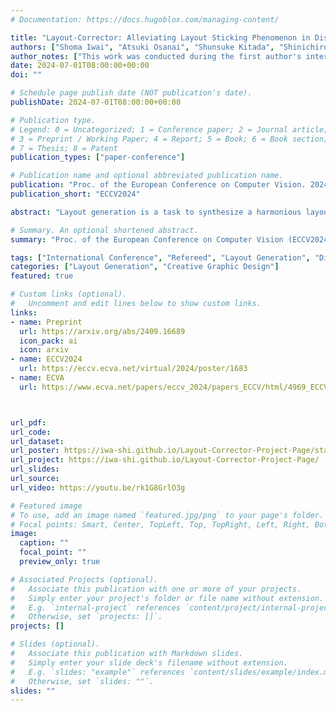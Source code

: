 ```yaml
---
# Documentation: https://docs.hugoblox.com/managing-content/

title: "Layout-Corrector: Alleviating Layout Sticking Phenomenon in Discrete Diffusion Model"
authors: ["Shoma Iwai", "Atsuki Osanai", "Shunsuke Kitada", "Shinichiro Omachi"]
author_notes: ["This work was conducted during the first author's internship at LY Corporation."]
date: 2024-07-01T08:00:00+00:00
doi: ""

# Schedule page publish date (NOT publication's date).
publishDate: 2024-07-01T08:00:00+00:00

# Publication type.
# Legend: 0 = Uncategorized; 1 = Conference paper; 2 = Journal article;
# 3 = Preprint / Working Paper; 4 = Report; 5 = Book; 6 = Book section;
# 7 = Thesis; 8 = Patent
publication_types: ["paper-conference"]

# Publication name and optional abbreviated publication name.
publication: "Proc. of the European Conference on Computer Vision. 2024."
publication_short: "ECCV2024"

abstract: "Layout generation is a task to synthesize a harmonious layout with elements characterized by attributes such as category, position, and size. Human designers experiment with the placement and modification of elements to create aesthetic layouts, however, we observed that current discrete diffusion models (DDMs) struggle to correct inharmonious layouts after they have been generated. In this paper, we first provide novel insights into layout sticking phenomenon in DDMs and then propose a simple yet effective layout-assessment module Layout-Corrector, which works in conjunction with existing DDMs to address the layout sticking problem. We present a learning-based module capable of identifying inharmonious elements within layouts, considering overall layout harmony characterized by complex composition. During the generation process, Layout-Corrector evaluates the correctness of each token in the generated layout, reinitializing those with low scores to the ungenerated state. The DDM then uses the high-scored tokens as clues to regenerate the harmonized tokens. Layout-Corrector, tested on common benchmarks, consistently boosts layout-generation performance when in conjunction with various state-of-the-art DDMs. Furthermore, our extensive analysis demonstrates that the Layout-Corrector (1) successfully identifies erroneous tokens, (2) acilitates control over the fidelity-diversity trade-off, and (3) significantly mitigates the performance drop associated with fast sampling."

# Summary. An optional shortened abstract.
summary: "Proc. of the European Conference on Computer Vision (ECCV2024). (**Acceptance rate = 27.9%**)"

tags: ["International Conference", "Refereed", "Layout Generation", "Discrete Diffusion Model", "LYCorp", "International Publication", "Springer"]
categories: ["Layout Generation", "Creative Graphic Design"]
featured: true

# Custom links (optional).
#   Uncomment and edit lines below to show custom links.
links:
- name: Preprint
  url: https://arxiv.org/abs/2409.16689 
  icon_pack: ai
  icon: arxiv
- name: ECCV2024
  url: https://eccv.ecva.net/virtual/2024/poster/1683
- name: ECVA
  url: https://www.ecva.net/papers/eccv_2024/papers_ECCV/html/4969_ECCV_2024_paper.php



url_pdf:
url_code:
url_dataset:
url_poster: https://iwa-shi.github.io/Layout-Corrector-Project-Page/static/pdfs/layout_corrector_eccv2024_poster.pdf
url_project: https://iwa-shi.github.io/Layout-Corrector-Project-Page/
url_slides:
url_source:
url_video: https://youtu.be/rk1G8GrlO3g

# Featured image
# To use, add an image named `featured.jpg/png` to your page's folder. 
# Focal points: Smart, Center, TopLeft, Top, TopRight, Left, Right, BottomLeft, Bottom, BottomRight.
image:
  caption: ""
  focal_point: ""
  preview_only: true

# Associated Projects (optional).
#   Associate this publication with one or more of your projects.
#   Simply enter your project's folder or file name without extension.
#   E.g. `internal-project` references `content/project/internal-project/index.md`.
#   Otherwise, set `projects: []`.
projects: []

# Slides (optional).
#   Associate this publication with Markdown slides.
#   Simply enter your slide deck's filename without extension.
#   E.g. `slides: "example"` references `content/slides/example/index.md`.
#   Otherwise, set `slides: ""`.
slides: ""
---
```

